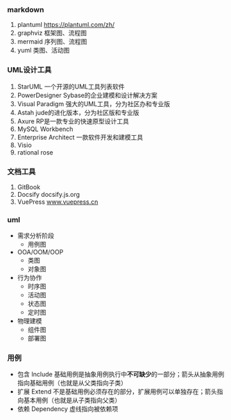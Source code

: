 
### markdown
1. plantuml https://plantuml.com/zh/
2. graphviz 框架图、流程图
3. mermaid 序列图、流程图
4. yuml  类图、活动图

### UML设计工具
1. StarUML  一个开源的UML工具列表软件
2. PowerDesigner Sybase的企业建模和设计解决方案
3. Visual Paradigm 强大的UML工具，分为社区办和专业版
4. Astah jude的进化版本，分为社区版和专业版
5. Axure RP是一款专业的快速原型设计工具
6. MySQL Workbench
7. Enterprise Architect 一款软件开发和建模工具
8. Visio
9. rational rose

### 文档工具
1. GitBook
2. Docsify  docsify.js.org
3. VuePress www.vuepress.cn

### uml
* 需求分析阶段
  * 用例图
* OOA/OOM/OOP
  * 类图
  * 对象图
* 行为协作
  * 时序图
  * 活动图
  * 状态图
  * 定时图
* 物理建模
  * 组件图
  * 部署图

### 用例
- 包含 Include 基础用例是抽象用例执行中**不可缺少**的一部分；箭头从抽象用例指向基础用例（也就是从父类指向子类）
- 扩展 Extend 不是基础用例必须存在的部分，扩展用例可以单独存在；箭头指向基本用例（也就是从子类指向父类）
- 依赖 Dependency 虚线指向被依赖项